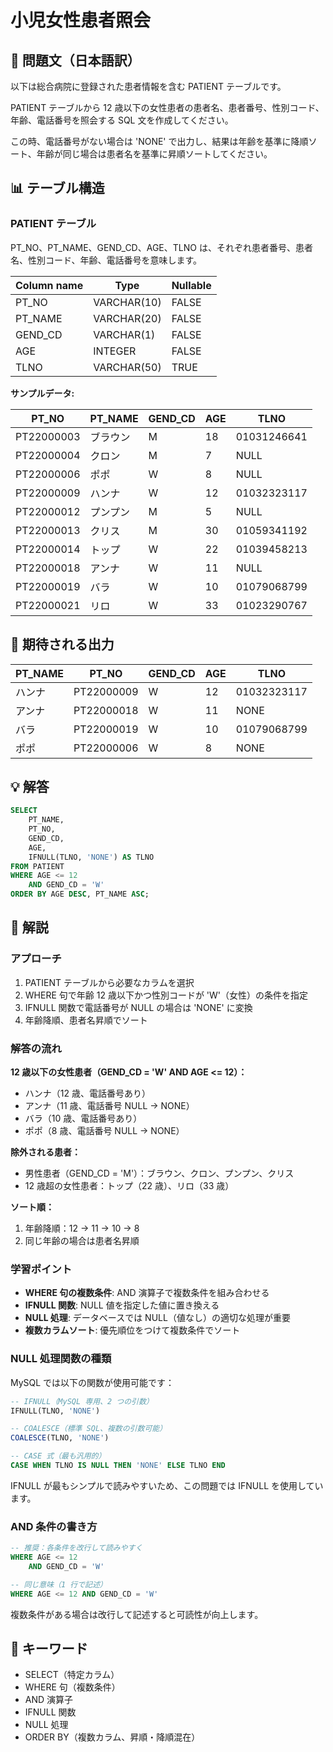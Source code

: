 # 小児女性患者照会

## 📖 問題文（日本語訳）

以下は総合病院に登録された患者情報を含む PATIENT テーブルです。

PATIENT テーブルから 12 歳以下の女性患者の患者名、患者番号、性別コード、年齢、電話番号を照会する SQL 文を作成してください。

この時、電話番号がない場合は 'NONE' で出力し、結果は年齢を基準に降順ソート、年齢が同じ場合は患者名を基準に昇順ソートしてください。

## 📊 テーブル構造

### PATIENT テーブル

PT_NO、PT_NAME、GEND_CD、AGE、TLNO は、それぞれ患者番号、患者名、性別コード、年齢、電話番号を意味します。

| Column name | Type        | Nullable |
| ----------- | ----------- | -------- |
| PT_NO       | VARCHAR(10) | FALSE    |
| PT_NAME     | VARCHAR(20) | FALSE    |
| GEND_CD     | VARCHAR(1)  | FALSE    |
| AGE         | INTEGER     | FALSE    |
| TLNO        | VARCHAR(50) | TRUE     |

**サンプルデータ:**

| PT_NO      | PT_NAME  | GEND_CD | AGE | TLNO        |
| ---------- | -------- | ------- | --- | ----------- |
| PT22000003 | ブラウン | M       | 18  | 01031246641 |
| PT22000004 | クロン   | M       | 7   | NULL        |
| PT22000006 | ポポ     | W       | 8   | NULL        |
| PT22000009 | ハンナ   | W       | 12  | 01032323117 |
| PT22000012 | プンプン | M       | 5   | NULL        |
| PT22000013 | クリス   | M       | 30  | 01059341192 |
| PT22000014 | トップ   | W       | 22  | 01039458213 |
| PT22000018 | アンナ   | W       | 11  | NULL        |
| PT22000019 | バラ     | W       | 10  | 01079068799 |
| PT22000021 | リロ     | W       | 33  | 01023290767 |

## 🎯 期待される出力

| PT_NAME | PT_NO      | GEND_CD | AGE | TLNO        |
| ------- | ---------- | ------- | --- | ----------- |
| ハンナ  | PT22000009 | W       | 12  | 01032323117 |
| アンナ  | PT22000018 | W       | 11  | NONE        |
| バラ    | PT22000019 | W       | 10  | 01079068799 |
| ポポ    | PT22000006 | W       | 8   | NONE        |

## 💡 解答

```sql
SELECT
    PT_NAME,
    PT_NO,
    GEND_CD,
    AGE,
    IFNULL(TLNO, 'NONE') AS TLNO
FROM PATIENT
WHERE AGE <= 12
    AND GEND_CD = 'W'
ORDER BY AGE DESC, PT_NAME ASC;
```

## 📝 解説

### アプローチ

1. PATIENT テーブルから必要なカラムを選択
2. WHERE 句で年齢 12 歳以下かつ性別コードが 'W'（女性）の条件を指定
3. IFNULL 関数で電話番号が NULL の場合は 'NONE' に変換
4. 年齢降順、患者名昇順でソート

### 解答の流れ

**12 歳以下の女性患者（GEND_CD = 'W' AND AGE <= 12）：**

- ハンナ（12 歳、電話番号あり）
- アンナ（11 歳、電話番号 NULL → NONE）
- バラ（10 歳、電話番号あり）
- ポポ（8 歳、電話番号 NULL → NONE）

**除外される患者：**

- 男性患者（GEND_CD = 'M'）：ブラウン、クロン、プンプン、クリス
- 12 歳超の女性患者：トップ（22 歳）、リロ（33 歳）

**ソート順：**

1. 年齢降順：12 → 11 → 10 → 8
2. 同じ年齢の場合は患者名昇順

### 学習ポイント

- **WHERE 句の複数条件**: AND 演算子で複数条件を組み合わせる
- **IFNULL 関数**: NULL 値を指定した値に置き換える
- **NULL 処理**: データベースでは NULL（値なし）の適切な処理が重要
- **複数カラムソート**: 優先順位をつけて複数条件でソート

### NULL 処理関数の種類

MySQL では以下の関数が使用可能です：

```sql
-- IFNULL（MySQL 専用、2 つの引数）
IFNULL(TLNO, 'NONE')

-- COALESCE（標準 SQL、複数の引数可能）
COALESCE(TLNO, 'NONE')

-- CASE 式（最も汎用的）
CASE WHEN TLNO IS NULL THEN 'NONE' ELSE TLNO END
```

IFNULL が最もシンプルで読みやすいため、この問題では IFNULL を使用しています。

### AND 条件の書き方

```sql
-- 推奨：各条件を改行して読みやすく
WHERE AGE <= 12
    AND GEND_CD = 'W'

-- 同じ意味（1 行で記述）
WHERE AGE <= 12 AND GEND_CD = 'W'
```

複数条件がある場合は改行して記述すると可読性が向上します。

## 🔑 キーワード

- SELECT（特定カラム）
- WHERE 句（複数条件）
- AND 演算子
- IFNULL 関数
- NULL 処理
- ORDER BY（複数カラム、昇順・降順混在）
